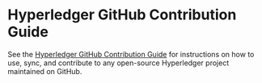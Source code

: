 # Hyperledger GitHub Contribution Guide

See the [Hyperledger GitHub Contribution Guide](https://github.com/hyperledger/toc/blob/gh-pages/guidelines/github-contribution-guide.md) for instructions on how to use, sync, and contribute to any open-source Hyperledger project maintained on GitHub.
